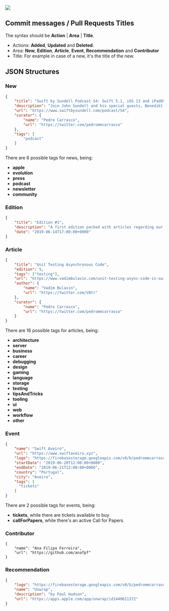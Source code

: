 ![](https://github.com/pedrommcarrasco/Cocoahub.content/blob/master/banner.jpg?raw=true)


## Commit messages / Pull Requests Titles

The syntax should be **Action** | **Area** | **Title**.

* Actions: **Added**, **Updated** and **Deleted**.
* Area: **New**, **Edition**, **Article**, **Event**, **Recommendation** and **Contributor**
* Title: For example in case of a new, it's the title of the new. 

## JSON Structures

### New

```json
{
    "title": "Swift by Sundell Podcast 54: Swift 5.1, iOS 13 and iPadOS",
    "description": "Join John Sundell and his special guests, Benedikt Terhechte & Bas Broek, and hear them talking about iOS 13, iPadOS, Swift 5.1 and much more!",
    "url": "https://www.swiftbysundell.com/podcast/54",
    "curator": {
        "name": "Pedro Carrasco",
        "url": "https://twitter.com/pedrommcarrasco"
    },
    "tags": [
        "podcast"
    ]
}
```

There are 6 possible tags for news, being:

* **apple**
* **evolution**
* **press**
* **podcast**
* **newsletter**
* **community**

### Edition

```json
{
    "title": "Edition #1",
    "description": "A first edition packed with articles regarding our new toys from WWDC 2019.",
    "date": "2019-06-14T17:00:00+0000"
}

```

### Article

```json
{
    "title": "Unit Testing Asynchronous Code",
    "edition": 9,
    "tags": ["testing"],
    "url": "https://www.vadimbulavin.com/unit-testing-async-code-in-swift/",
    "author": {
        "name": "Vadim Bulavin",
        "url": "https://twitter.com/V8tr"
    },
    "curator": {
        "name": "Pedro Carrasco",
        "url": "https://twitter.com/pedrommcarrasco"
    }
}
```

There are 16 possible tags for articles, being:

* **architecture**
* **server**
* **business**
* **career**
* **debugging**
* **design**
* **gaming**
* **language**
* **storage**
* **testing**
* **tipsAndTricks**
* **tooling**
* **ui**
* **web**
* **workflow**
* **other**

### Event

```json
{
    "name": "Swift Aveiro",
    "url": "https://www.swiftaveiro.xyz",
    "logo": "https://firebasestorage.googleapis.com/v0/b/pedrommcarrasco-cocoahub.appspot.com/o/events%2Fswiftaveiro.jpg?alt=media&token=77ee75b3-a4fe-433c-baab-ba6e4d356b46",
    "startDate": "2019-06-20T12:00:00+0000",
    "endDate": "2019-06-21T12:00:00+0000",
    "country": "Portugal",
    "city": "Aveiro",
    "tags": [
      "tickets"
    ]
}
```

There are 2 possible tags for events, being:

- **tickets**, while there are tickets available to buy
- **callForPapers**, while there's an active Call for Papers

### Contributor

```jso
{
    "name": "Ana Filipa Ferreira",
    "url": "https://github.com/anafpf"
}
```

### Recommendation

```json
{
    "logo": "https://firebasestorage.googleapis.com/v0/b/pedrommcarrasco-cocoahub.appspot.com/o/recommendations%2Funwrap.jpg?alt=media&token=1847e83e-98a8-48e4-af53-86d467875af2",
    "name": "Unwrap",
    "description": "by Paul Hudson",
    "url": "https://apps.apple.com/app/unwrap/id1440611372"
}
```
